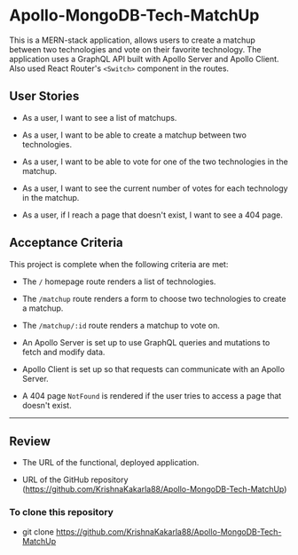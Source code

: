 # Apollo-MongoDB-Tech-MatchUp

This is a MERN-stack application, allows users to create a matchup between two technologies and vote on their favorite technology. The application uses a GraphQL API built with Apollo Server and Apollo Client. Also used React Router's `<Switch>` component in the routes.

## User Stories

* As a user, I want to see a list of matchups.

* As a user, I want to be able to create a matchup between two technologies.

* As a user, I want to be able to vote for one of the two technologies in the matchup.

* As a user, I want to see the current number of votes for each technology in the matchup.

* As a user, if I reach a page that doesn't exist, I want to see a 404 page.

## Acceptance Criteria

This project is complete when the following criteria are met:

* The `/` homepage route renders a list of technologies.

* The `/matchup` route renders a form to choose two technologies to create a matchup.

* The `/matchup/:id` route renders a matchup to vote on.

* An Apollo Server is set up to use GraphQL queries and mutations to fetch and modify data.

* Apollo Client is set up so that requests can communicate with an Apollo Server.

* A 404 page `NotFound` is rendered if the user tries to access a page that doesn't exist.

---


## Review

* The URL of the functional, deployed application.

* URL of the GitHub repository (https://github.com/KrishnaKakarla88/Apollo-MongoDB-Tech-MatchUp)

### To clone this repository
* git clone https://github.com/KrishnaKakarla88/Apollo-MongoDB-Tech-MatchUp
